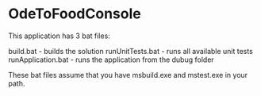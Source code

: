 # OdeToFoodConsole
This application has 3 bat files:

build.bat - builds the solution
runUnitTests.bat - runs all available unit tests
runApplication.bat - runs the application from the dubug folder

These bat files assume that you have msbuild.exe and mstest.exe in your path.
